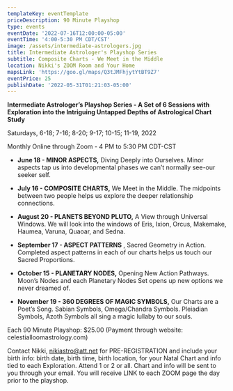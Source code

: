 ```yaml
---
templateKey: eventTemplate
priceDescription: 90 Minute Playshop
type: events
eventDate: '2022-07-16T12:00:00-05:00'
eventTime: '4:00-5:30 PM CDT/CST'
image: /assets/intermediate-astrologers.jpg
title: Intermediate Astrologer's Playshop Series
subtitle: Composite Charts - We Meet in the Middle
location: Nikki's ZOOM Room and Your Home
mapsLink: 'https://goo.gl/maps/Q3tJMFhjytYtBT9Z7'
eventPrice: 25
publishDate: '2022-05-31T01:21:03-05:00'
---
```

**Intermediate Astrologer’s Playshop Series - A Set of 6 Sessions with Exploration into the Intriguing Untapped Depths of Astrological Chart Study**

Saturdays, 6-18; 7-16; 8-20; 9-17; 10-15; 11-19, 2022 

Monthly Online through Zoom - 4 PM to 5:30 PM CDT-CST

* **June 18 - MINOR ASPECTS,** Diving Deeply into Ourselves. Minor aspects tap us into developmental phases we can’t normally see-our seeker self.	 
* **July 16 - COMPOSITE CHARTS,** We Meet in the Middle. The midpoints between two people helps us explore the deeper relationship connections.	 
* **August 20 - PLANETS BEYOND PLUTO,** A View through Universal Windows. We will look into the windows of Eris, Ixion, Orcus, Makemake, Haumea, Varuna, Quaoar, and Sedna.	 
* **September 17 - ASPECT PATTERNS**, Sacred Geometry in Action. Completed aspect patterns in each of our charts helps us touch our Sacred Proportions.	 
* **October 15 - PLANETARY NODES,** Opening New Action Pathways. Moon’s Nodes and each Planetary Nodes Set opens up new options we never dreamed of.	    
* **November 19 - 360 DEGREES OF MAGIC SYMBOLS,** Our Charts are a Poet’s Song. Sabian Symbols, Omega/Chandra Symbols. Pleiadian Symbols, Azoth Symbols all sing a magic lullaby to our souls. 



Each 90 Minute Playshop:  $25.00 (Payment through website: celestialloomastrology.com) 

Contact Nikki, nikiastro@att.net for PRE-REGISTRATION and include your birth info: birth date, birth time, birth location, for your Natal Chart and info tied to each Exploration. Attend 1 or 2 or all.  Chart and info will be sent to you through your email. You will receive LINK to each ZOOM page the day prior to the playshop.
